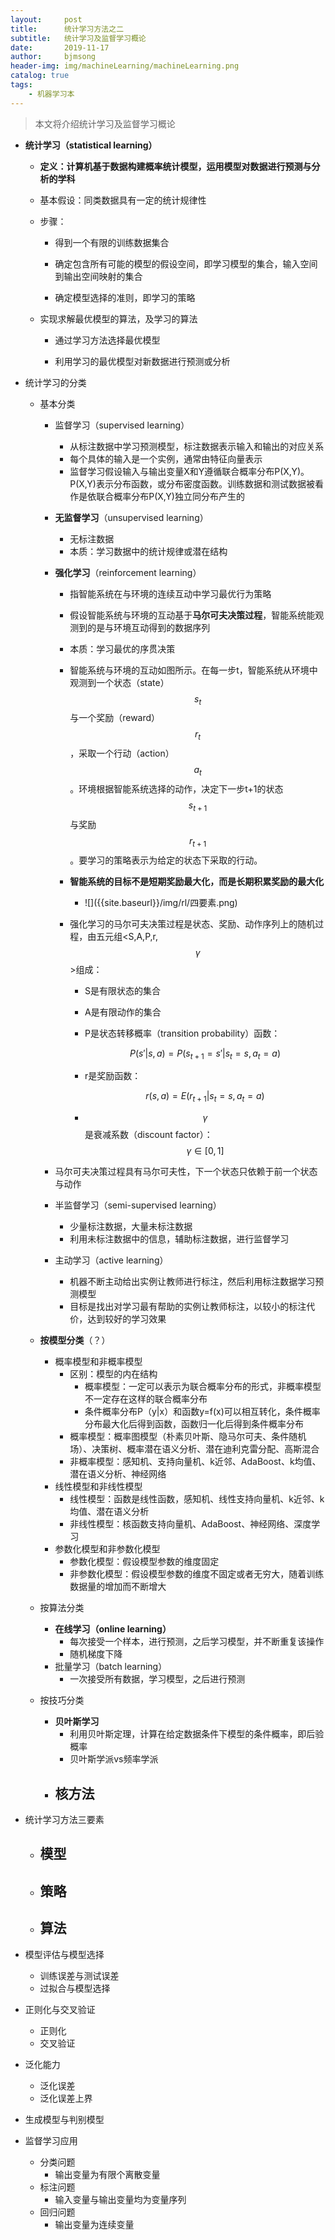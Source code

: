 ```yaml
---
layout:     post
title:      统计学习方法之二
subtitle:   统计学习及监督学习概论
date:       2019-11-17
author:     bjmsong
header-img: img/machineLearning/machineLearning.png
catalog: true
tags:
    - 机器学习本
---
```

>本文将介绍统计学习及监督学习概论

- **统计学习（statistical learning）**

  - **定义：计算机基于数据构建概率统计模型，运用模型对数据进行预测与分析的学科**

  - 基本假设：同类数据具有一定的统计规律性

  - 步骤：

    - 得到一个有限的训练数据集合
    
    - 确定包含所有可能的模型的假设空间，即学习模型的集合，输入空间到输出空间映射的集合
    
    - 确定模型选择的准则，即学习的策略
    
  - 实现求解最优模型的算法，及学习的算法
    
    - 通过学习方法选择最优模型
    
    - 利用学习的最优模型对新数据进行预测或分析
    
      
    

- 统计学习的分类

  - 基本分类
    - 监督学习（supervised learning）
      - 从标注数据中学习预测模型，标注数据表示输入和输出的对应关系
      - 每个具体的输入是一个实例，通常由特征向量表示
      - 监督学习假设输入与输出变量X和Y遵循联合概率分布P(X,Y)。P(X,Y)表示分布函数，或分布密度函数。训练数据和测试数据被看作是依联合概率分布P(X,Y)独立同分布产生的
    - **无监督学习**（unsupervised learning）
      
      - 无标注数据
      - 本质：学习数据中的统计规律或潜在结构
    - **强化学习**（reinforcement learning）
      
      - 指智能系统在与环境的连续互动中学习最优行为策略
      
      - 假设智能系统与环境的互动基于**马尔可夫决策过程**，智能系统能观测到的是与环境互动得到的数据序列
      
      - 本质：学习最优的序贯决策
      
      - 智能系统与环境的互动如图所示。在每一步t，智能系统从环境中观测到一个状态（state）$$s_t$$与一个奖励（reward）$$r_t$$，采取一个行动（action）$$a_t$$。环境根据智能系统选择的动作，决定下一步t+1的状态$$s_{t+1}$$与奖励$$r_{t+1}$$。要学习的策略表示为给定的状态下采取的行动。
      
      - **智能系统的目标不是短期奖励最大化，而是长期积累奖励的最大化​**
      
        <ul> 
        <li markdown="1"> 
        ![]({{site.baseurl}}/img/rl/四要素.png) 
        </li> 
        </ul> 
      
      - 强化学习的马尔可夫决策过程是状态、奖励、动作序列上的随机过程，由五元组<S,A,P,r,$$\gamma$$>组成：
      
        - S是有限状态的集合
      
        - A是有限动作的集合
      
        - P是状态转移概率（transition probability）函数：
      
          $$P(s'|s,a)=P(s_{t+1}=s'|s_t=s,a_t=a)$$
      
        - r是奖励函数：
        
          $$r(s,a)=E(r_{t+1}|s_t=s,a_t=a)$$
      
        - $$\gamma$$是衰减系数（discount factor）：$$\gamma\in[0,1]$$
      
    - 马尔可夫决策过程具有马尔可夫性，下一个状态只依赖于前一个状态与动作
      
    - 半监督学习（semi-supervised learning）
      - 少量标注数据，大量未标注数据
      - 利用未标注数据中的信息，辅助标注数据，进行监督学习
    - 主动学习（active learning）
      - 机器不断主动给出实例让教师进行标注，然后利用标注数据学习预测模型
      - 目标是找出对学习最有帮助的实例让教师标注，以较小的标注代价，达到较好的学习效果
    
  - **按模型分类**（？）
    
    - 概率模型和非概率模型
      - 区别：模型的内在结构
        - 概率模型：一定可以表示为联合概率分布的形式，非概率模型不一定存在这样的联合概率分布
        - 条件概率分布P（y|x）和函数y=f(x)可以相互转化，条件概率分布最大化后得到函数，函数归一化后得到条件概率分布
      - 概率模型：概率图模型（朴素贝叶斯、隐马尔可夫、条件随机场）、决策树、概率潜在语义分析、潜在迪利克雷分配、高斯混合
      - 非概率模型：感知机、支持向量机、k近邻、AdaBoost、k均值、潜在语义分析、神经网络
    - 线性模型和非线性模型
      - 线性模型：函数是线性函数，感知机、线性支持向量机、k近邻、k均值、潜在语义分析
      - 非线性模型：核函数支持向量机、AdaBoost、神经网络、深度学习
    - 参数化模型和非参数化模型
      - 参数化模型：假设模型参数的维度固定
      - 非参数化模型：假设模型参数的维度不固定或者无穷大，随着训练数据量的增加而不断增大
    
  - 按算法分类
    - **在线学习（online learning）**
      - 每次接受一个样本，进行预测，之后学习模型，并不断重复该操作
      - 随机梯度下降
    - 批量学习（batch learning）
      - 一次接受所有数据，学习模型，之后进行预测
    
  - 按技巧分类
    - **贝叶斯学习**
      - 利用贝叶斯定理，计算在给定数据条件下模型的条件概率，即后验概率
      - 贝叶斯学派vs频率学派
    - **核方法**
      - 

- 统计学习方法三要素

  - 模型
    - 
  - 策略
    - 
  - 算法
    - 

- 模型评估与模型选择

  - 训练误差与测试误差
  - 过拟合与模型选择

- 正则化与交叉验证

  - 正则化
  - 交叉验证

- 泛化能力

  - 泛化误差
  - 泛化误差上界

- 生成模型与判别模型

- 监督学习应用

  - 分类问题
    - 输出变量为有限个离散变量
  - 标注问题
    - 输入变量与输出变量均为变量序列
  - 回归问题
    - 输出变量为连续变量



